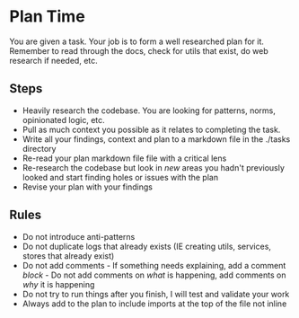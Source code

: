 # Plan Time

You are given a task. Your job is to form a well researched plan for it.
Remember to read through the docs, check for utils that exist, do web research if needed, etc.

## Steps

-   Heavily research the codebase. You are looking for patterns, norms, opinionated logic, etc.
-   Pull as much context you possible as it relates to completing the task.
-   Write all your findings, context and plan to a markdown file in the ./tasks directory
-   Re-read your plan markdown file file with a critical lens
-   Re-research the codebase but look in _new_ areas you hadn't previously looked and start finding holes or issues with the plan
-   Revise your plan with your findings

## Rules

-   Do not introduce anti-patterns
-   Do not duplicate logs that already exists (IE creating utils, services, stores that already exist)
-   Do not add comments - If something needs explaining, add a comment _block_ - Do not add comments on _what_ is happening, add comments on _why_ it is happening
-   Do not try to run things after you finish, I will test and validate your work
-   Always add to the plan to include imports at the top of the file not inline
